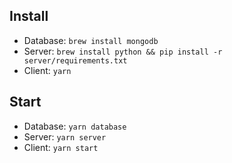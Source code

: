 ## Install
  * Database: `brew install mongodb`
  * Server: `brew install python && pip install -r server/requirements.txt`
  * Client: `yarn`

## Start
  * Database: `yarn database`
  * Server: `yarn server`
  * Client: `yarn start`